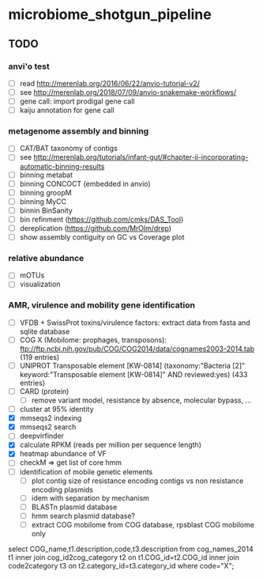 # microbiome_shotgun_pipeline


## TODO

### anvi'o test

- [ ] read http://merenlab.org/2016/06/22/anvio-tutorial-v2/
- [ ] see http://merenlab.org/2018/07/09/anvio-snakemake-workflows/
- [ ] gene call: import prodigal gene call
- [ ] kaiju annotation for gene call

### metagenome assembly and binning

- [ ] CAT/BAT taxonomy of contigs
- [ ] see http://merenlab.org/tutorials/infant-gut/#chapter-ii-incorporating-automatic-binning-results
- [ ] binning metabat
- [ ] binning CONCOCT (embedded in anvio)
- [ ] binning groopM
- [ ] binning MyCC
- [ ] binnin BinSanity
- [ ] bin refinment (https://github.com/cmks/DAS_Tool)
- [ ] dereplication (https://github.com/MrOlm/drep)
- [ ] show assembly contiguity on GC vs Coverage plot

### relative abundance

- [ ] mOTUs
- [ ] visualization

### AMR, virulence and mobility gene identification

- [ ] VFDB + SwissProt toxins/virulence factors: extract data from fasta and sqlite database
- [ ] COG X (Mobilome: prophages, transposons): ftp://ftp.ncbi.nih.gov/pub/COG/COG2014/data/cognames2003-2014.tab (119 entries)
- [ ] UNIPROT Transposable element [KW-0814] (taxonomy:"Bacteria [2]" keyword:"Transposable element [KW-0814]" AND reviewed:yes) (433 entries)
- [ ] CARD (protein)
    - [ ] remove variant model, resistance by absence, molecular bypass, ...
- [ ] cluster at 95% identity
- [X] mmseqs2 indexing
- [X] mmseqs2 search
- [ ] deepvirfinder
- [X] calculate RPKM (reads per million per sequence length)
- [X] heatmap abundance of VF
- [ ] checkM => get list of core hmm
- [ ] identification of mobile genetic elements
    - [ ] plot contig size of resistance encoding contigs vs non resistance encoding plasmids 
    - [ ] idem with separation by mechanism
    - [ ] BLASTn plasmid database
    - [ ] hmm search plasmid database?
    - [ ] extract COG mobilome from COG database, rpsblast COG mobilome only

 select COG_name,t1.description,code,t3.description from cog_names_2014 t1 inner join cog_id2cog_category t2 on t1.COG_id=t2.COG_id inner join code2category t3 on t2.category_id=t3.category_id where code="X";